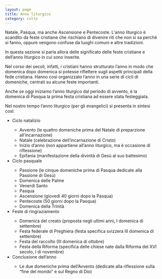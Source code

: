 ```yaml
---
layout: page
title: Anno liturgico
category: culto
---
```


Natale, Pasqua, ma anche Ascensione e Pentecoste. L'anno liturgico è scandito da feste cristiane che rischiano di divenire riti che non si sa perché si fanno, oppure vengono confuse da luoghi comuni e altre tradizioni.

In questa sezione si parla allora delle significato delle feste cristiane e dell’anno liturgico in cui sono inserite.

Nel corso dei secoli, infatti, i cristiani hanno strutturato l’anno in modo che domenica dopo domenica si potesse riflettere sugli aspetti principali della fede cristiana. Hanno così organizzato l’anno in una serie di cicli di domeniche, centrati su alcune feste importanti.

Anche se oggi iniziamo l’anno liturgico dal periodo di avvento, è la domenica di Pasqua la prima festa cristiana ad essere stata festeggiata.

Nel nostro tempo l’anno liturgico (per gli evangelici) si presenta in sintesi così:

<ul>
  <li>Ciclo natalizio</li>
<ul>
  <li>           Avvento (le quattro domeniche prima del Natale di preparzione all’incarnazione)</li>
  <li>           Natale (celebrazione dell’incarnazione di Cristo)</li>
  <li>           Inizio d’anno (non appartiene all’anno liturgico, ma è occasione di riflessione)</li>
  <li>           Epifania (manifestazione della divinità di Gesù al suo battesimo) </li>
</ul>
  <li>     Ciclo pasquale</li>
<ul>
  <li>           Passione (le cinque domeniche prima di Pasqua dedicate alla Passione di Gesù)</li>
  <li>           Domenica delle Palme</li> 
  <li>           Venerdì Santo</li>
  <li>           Pasqua</li>
  <li>           Ascensione (giovedì 40 giorni dopo la Pasqua)</li>
  <li>           Pentecoste (50 giorni dopo la Pasqua)</li>
  <li>           Domenica della Trinità </li>
</ul>
  <li>     Feste di ringraziamento</li>
<ul>
  <li>          Domenica del creato (proposta negli ultimi anni, I domenica di settembre)</li>
  <li>          Festa federale di Preghiera (festa specifica svizzera III domenica di settembre)</li>
  <li>          Festa del raccolto (III domenica di ottobre)</li>
  <li>          Festa della Riforma (specifica delle chiese nate dalla Riforma del XVI secolo, I di novembre) </li>
</ul>
  <li>     Conclusione dell’anno</li>
<ul>
  <li>           Le due domeniche prima dell’Avvento (dedicate alla riflessione sulla “fine del mondo” e sul Regno di Dio) </li>
</ul>
</ul>
